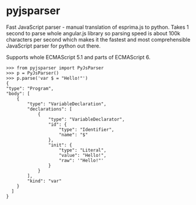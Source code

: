 # pyjsparser
Fast JavaScript parser - manual translation of esprima.js to python. Takes 1 second to parse whole angular.js library so parsing speed is about 100k characters per second which makes it the fastest and most comprehensible JavaScript parser for python out there.

Supports whole ECMAScript 5.1 and parts of ECMAScript 6. 
    
    >>> from pyjsparser import PyJsParser
    >>> p = PyJsParser()
    >>> p.parse('var $ = "Hello!"')
    {
    "type": "Program",
    "body": [
        {
            "type": "VariableDeclaration",
            "declarations": [
                {
                    "type": "VariableDeclarator",
                    "id": {
                        "type": "Identifier",
                        "name": "$"
                    },
                    "init": {
                        "type": "Literal",
                        "value": "Hello!",
                        "raw": '"Hello!"'
                    }
                }
            ],
            "kind": "var"
        }
      ]
    }

